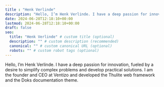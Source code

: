 ```yaml
---
title : "Henk Verlinde"
description: "Hello, I’m Henk Verlinde. I have a deep passion for innovation, fueled by a desire to simplify complex problems and develop practical solutions. I am the founder and CEO at Ventizo and developed the Thulite web framework and the Doks documentation theme."
date: 2024-06-28T12:18:10+00:00
lastmod: 2024-06-28T12:18:10+00:00
draft: false
seo:
  title: "Henk Verlinde" # custom title (optional)
  description: "" # custom description (recommended)
  canonical: "" # custom canonical URL (optional)
  robots: "" # custom robot tags (optional)
---
```


Hello, I’m Henk Verlinde. I have a deep passion for innovation, fueled by a desire to simplify complex problems and develop practical solutions. I am the founder and CEO at Ventizo and developed the Thulite web framework and the Doks documentation theme.

